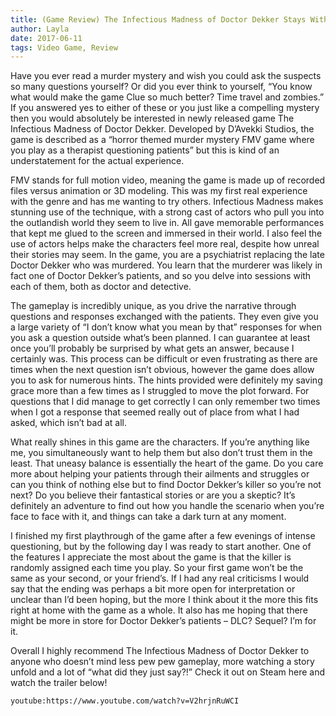 ```yaml
---
title: (Game Review) The Infectious Madness of Doctor Dekker Stays With You
author: Layla
date: 2017-06-11
tags: Video Game, Review
---
```


Have you ever read a murder mystery and wish you could ask the suspects so many questions yourself? Or did you ever think to yourself, “You know what would make the game Clue so much better? Time travel and zombies.” If you answered yes to either of these or you just like a compelling mystery then you would absolutely be interested in newly released game The Infectious Madness of Doctor Dekker. Developed by D’Avekki Studios, the game is described as a “horror themed murder mystery FMV game where you play as a therapist questioning patients” but this is kind of an understatement for the actual experience.


FMV stands for full motion video, meaning the game is made up of recorded files versus animation or 3D modeling. This was my first real experience with the genre and has me wanting to try others. Infectious Madness makes stunning use of the technique, with a strong cast of actors who pull you into the outlandish world they seem to live in. All gave memorable performances that kept me glued to the screen and immersed in their world. I also feel the use of actors helps make the characters feel more real, despite how unreal their stories may seem. In the game, you are a psychiatrist replacing the late Doctor Dekker who was murdered. You learn that the murderer was likely in fact one of Doctor Dekker’s patients, and so you delve into sessions with each of them, both as doctor and detective.

The gameplay is incredibly unique, as you drive the narrative through questions and responses exchanged with the patients. They even give you a large variety of “I don’t know what you mean by that” responses for when you ask a question outside what’s been planned. I can guarantee at least once you’ll probably be surprised by what gets an answer, because I certainly was. This process can be difficult or even frustrating as there are times when the next question isn’t obvious, however the game does allow you to ask for numerous hints. The hints provided were definitely my saving grace more than a few times as I struggled to move the plot forward. For questions that I did manage to get correctly I can only remember two times when I got a response that seemed really out of place from what I had asked, which isn’t bad at all.

What really shines in this game are the characters. If you’re anything like me, you simultaneously want to help them but also don’t trust them in the least. That uneasy balance is essentially the heart of the game. Do you care more about helping your patients through their ailments and struggles or can you think of nothing else but to find Doctor Dekker’s killer so you’re not next? Do you believe their fantastical stories or are you a skeptic? It’s definitely an adventure to find out how you handle the scenario when you’re face to face with it, and things can take a dark turn at any moment.

I finished my first playthrough of the game after a few evenings of intense questioning, but by the following day I was ready to start another. One of the features I appreciate the most about the game is that the killer is randomly assigned each time you play. So your first game won’t be the same as your second, or your friend’s. If I had any real criticisms I would say that the ending was perhaps a bit more open for interpretation or unclear than I’d been hoping, but the more I think about it the more this fits right at home with the game as a whole. It also has me hoping that there might be more in store for Doctor Dekker’s patients – DLC? Sequel? I’m for it.

Overall I highly recommend The Infectious Madness of Doctor Dekker to anyone who doesn’t mind less pew pew gameplay, more watching a story unfold and a lot of “what did they just say?!” Check it out on Steam here and watch the trailer below!

`youtube:https://www.youtube.com/watch?v=V2hrjnRuWCI`
